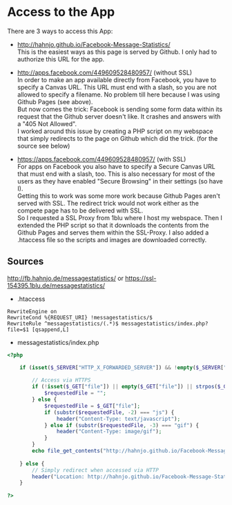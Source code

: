 Access to the App
=================

There are 3 ways to access this App:

* http://hahnjo.github.io/Facebook-Message-Statistics/<br />
This is the easiest ways as this page is served by Github. I only had to authorize this URL for the app.

* http://apps.facebook.com/449609528480957/ (without SSL)<br />
In order to make an app available directly from Facebook, you have to specify a Canvas URL. This URL must end with a slash, so you are not allowed to specify a filename. No problem till here because I was using Github Pages (see above).<br />
But now comes the trick: Facebook is sending some form data within its request that the Github server doesn't like. It crashes and answers with a "405 Not Allowed".<br />
I worked around this issue by creating a PHP script on my webspace that simply redirects to the page on Github which did the trick. (for the source see below)

* https://apps.facebook.com/449609528480957/ (with SSL)<br />
For apps on Facebook you also have to specify a Secure Canvas URL that must end with a slash, too. This is also necessary for most of the users as they have enabled "Secure Browsing" in their settings (so have I).<br />
Getting this to work was some more work because Github Pages aren't served with SSL. The redirect trick would not work either as the compete page has to be delivered with SSL.<br />
So I requested a SSL Proxy from 1blu where I host my webspace. Then I extended the PHP script so that it downloads the contents from the Github Pages and serves them within the SSL-Proxy. I also added a .htaccess file so the scripts and images are downloaded correctly.

Sources
-------

http://fb.hahnjo.de/messagestatistics/ or https://ssl-154395.1blu.de/messagestatistics/

* .htaccess

```
RewriteEngine on
RewriteCond %{REQUEST_URI} !messagestatistics/$
RewriteRule ^messagestatistics/(.*)$ messagestatistics/index.php?file=$1 [qsappend,L]
```

* messagestatistics/index.php

```PHP
<?php

    if (isset($_SERVER["HTTP_X_FORWARDED_SERVER"]) && !empty($_SERVER["HTTP_X_FORWARDED_SERVER"]) && strpos($_SERVER["HTTP_X_FORWARDED_SERVER"], "ssl") !== false) {
		
		// Access via HTTPS
		if (!isset($_GET["file"]) || empty($_GET["file"]) || strpos($_GET["file"], "index") !== false) {
			$requestedFile = "";
		} else {
			$requestedFile = $_GET["file"];
			if (substr($requestedFile, -2) === "js") {
				header("Content-Type: text/javascript");
			} else if (substr($requestedFile, -3) === "gif") {
				header("Content-Type: image/gif");
			}
		}
		echo file_get_contents("http://hahnjo.github.io/Facebook-Message-Statistics/".$requestedFile);
		
	} else {
		// Simply redirect when accessed via HTTP
		header("Location: http://hahnjo.github.io/Facebook-Message-Statistics/");
	}
	
?>
```